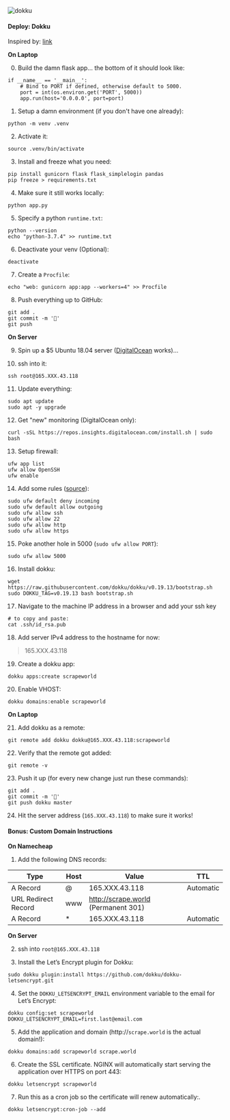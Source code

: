 

![dokku](https://external-content.duckduckgo.com/iu/?u=https%3A%2F%2Ftse1.mm.bing.net%2Fth%3Fid%3DOIP.rodSWxgGl1-tlKWYKucBEQAAAA%26pid%3DApi&f=1)

#### Deploy: Dokku

Inspired by: [link](https://www.linode.com/docs/applications/containers/deploy-a-flask-application-with-dokku/)



**On Laptop**

0. Build the damn flask app... the bottom of it should look like:

```
if __name__ == '__main__':
    # Bind to PORT if defined, otherwise default to 5000.
    port = int(os.environ.get('PORT', 5000))
    app.run(host='0.0.0.0', port=port)
```

1. Setup a damn environment (if you don't have one already):

```
python -m venv .venv
```

2. Activate it:

```
source .venv/bin/activate
```

3. Install and freeze what you need:

```
pip install gunicorn flask flask_simplelogin pandas
pip freeze > requirements.txt
```

4. Make sure it still works locally:

```
python app.py
```

5. Specify a python `runtime.txt`:

```
python --version
echo "python-3.7.4" >> runtime.txt
```

6. Deactivate your venv (Optional):

```
deactivate
```

7. Create a `Procfile`:

```
echo "web: gunicorn app:app --workers=4" >> Procfile
```

8. Push everything up to GitHub:

```
git add .
git commit -m '🚀'
git push
```



**On Server**

9. Spin up a $5 Ubuntu 18.04 server ([DigitalOcean](https://m.do.co/c/2909cd1f3f10) works)...

10. ssh into it:

```
ssh root@165.XXX.43.118
```

11. Update everything:

```
sudo apt update
sudo apt -y upgrade
```

12. Get "new" monitoring (DigitalOcean only):

```
curl -sSL https://repos.insights.digitalocean.com/install.sh | sudo bash
```

13. Setup firewall:

````
ufw app list
ufw allow OpenSSH
ufw enable
````

14. Add some rules ([source](https://www.digitalocean.com/community/tutorials/how-to-set-up-a-firewall-with-ufw-on-ubuntu-18-04)):

```
sudo ufw default deny incoming
sudo ufw default allow outgoing
sudo ufw allow ssh
sudo ufw allow 22
sudo ufw allow http
sudo ufw allow https
```

15. Poke another hole in 5000 (`sudo ufw allow PORT`):   

```
sudo ufw allow 5000
```

16. Install dokku:

```
wget https://raw.githubusercontent.com/dokku/dokku/v0.19.13/bootstrap.sh
sudo DOKKU_TAG=v0.19.13 bash bootstrap.sh
```

17. Navigate to the machine IP address in a browser and add your ssh key

```
# to copy and paste:
cat .ssh/id_rsa.pub
```

18. Add server IPv4 address to the hostname for now:

> 165.XXX.43.118

19. Create a dokku app:

```
dokku apps:create scrapeworld
```

20. Enable VHOST:

```
dokku domains:enable scrapeworld
```



**On Laptop**

21. Add dokku as a remote:

```
git remote add dokku dokku@165.XXX.43.118:scrapeworld
```

22. Verify that the remote got added:

```
git remote -v
```

23. Push it up (for every new change just run these commands):

```
git add .
git commit -m '🤞'
git push dokku master
```

24. Hit the server address (`165.XXX.43.118`) to make sure it works!



#### Bonus: Custom Domain Instructions



**On Namecheap**

1. Add the following DNS records:

| Type                | Host | Value                               | TTL       |
| ------------------- | ---- | ----------------------------------- | --------- |
| A Record            | @    | 165.XXX.43.118                      | Automatic |
| URL Redirect Record | www  | http://scrape.world (Permanent 301) |           |
| A Record            | *    | 165.XXX.43.118                      | Automatic |

**On Server**

2. ssh into `root@165.XXX.43.118`

3. Install the Let’s Encrypt plugin for Dokku:

```
sudo dokku plugin:install https://github.com/dokku/dokku-letsencrypt.git
```

4. Set the `DOKKU_LETSENCRYPT_EMAIL` environment variable to the email for Let’s Encrypt:

```
dokku config:set scrapeworld DOKKU_LETSENCRYPT_EMAIL=first.last@email.com
```

5. Add the application and domain (http://`scrape.world` is the actual domain!):

```
dokku domains:add scrapeworld scrape.world
```

6. Create the SSL certificate. NGINX will automatically start serving the application over HTTPS on port 443:

```
dokku letsencrypt scrapeworld
```

7. Run this as a cron job so the certificate will renew automatically:.

```
dokku letsencrypt:cron-job --add
```
